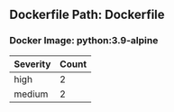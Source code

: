## Dockerfile Path: Dockerfile

### Docker Image: python:3.9-alpine
| Severity | Count |
|----------|-------|
| high | 2 |
| medium | 2 |